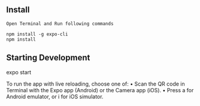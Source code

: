 ## Install

```
Open Terminal and Run following commands

npm install -g expo-cli
npm install

```

## Starting Development

expo start

To run the app with live reloading, choose one of:
  • Scan the QR code in Terminal with the Expo app (Android) or the Camera app (iOS).
  • Press a for Android emulator, or i for iOS simulator.
